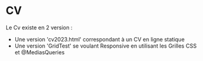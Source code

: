 # CV

Le Cv existe en 2 version : 
- Une version 'cv2023.html' correspondant à un CV en ligne statique
- Une version 'GridTest' se voulant Responsive en utilisant les Grilles CSS et @MediasQueries
